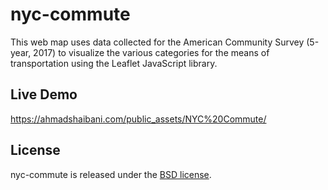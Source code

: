 # nyc-commute

This web map uses data collected for the American Community Survey (5-year, 2017) to visualize the various categories for the means of transportation using the Leaflet JavaScript library.

## Live Demo
https://ahmadshaibani.com/public_assets/NYC%20Commute/

## License
nyc-commute is released under the [BSD license](http://opensource.org/licenses/BSD-3-Clause).